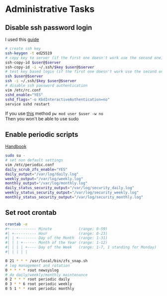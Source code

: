 # Administrative Tasks 

## Disable ssh password login  

I used this [guide](https://iampusateri.com/posts/sshd-config/)  

```bash
# create ssh key
ssh-keygen -t ed25519
# copy key to server (if the first one doesn't work use the second one)
ssh-copy-id $user@$server
ssh-copy-id -i ~/.ssh/$key $user@$server
# test key based login (if the first one doesn't work use the second one)
ssh $user@$server
ssh -i ~/.ssh/$key $user@$server
# disable ssh password authentication
vim /etc/rc.conf
sshd_enable="YES"
sshd_flags="-o KbdInteractiveAuthentication=no"
service sshd restart
```

If you use [this](https://unix.stackexchange.com/questions/654081/different-ways-of-disabling-password-logins-on-freebsd) method `pw mod user $user -w no`  
Then you won't be able to use sudo  

## Enable periodic scripts

[Handbook](https://docs.freebsd.org/en/books/handbook/config/#cron-periodic)  

```bash
sudo su -
# set non default settings
vim /etc/periodic.conf
daily_scrub_zfs_enable="YES"
daily_output="/var/log/daily.log"
weekly_output="/var/log/weekly.log"
monthly_output="/var/log/monthly.log"
daily_status_security_output="/var/log/security_daily.log"
weekly_status_security_output="/var/log/security_weekly.log"
monthly_status_security_output="/var/log/security_monthly.log"
```

## Set root crontab
```bash
crontab -e
#+------------ Minute            (range: 0-59)
#| +---------- Hour              (range: 0-23)
#| | +-------- Day of the Month  (range: 1-31)
#| | | +------ Month of the Year (range: 1-12)
#| | | | +---- Day of the Week   (range: 1-7, 1 standing for Monday)
#| | | | |

0 21 * * * /usr/local/bin/zfs_snap.sh
# log management and rotation
0 * * * * root newsyslog
# do daily/weekly/monthly maintenance
0 2 * * * root periodic daily
0 3 * * 6 root periodic weekly
0 5 1 * * root periodic monthly
```

